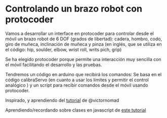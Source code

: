 # Controlando un brazo robot con protocoder

Vamos a desarrollar un interface en protocoder para controlar desde el móvil un brazo robot de 6 DOF (grados de libertad): cadera, hombro, codo, giro de muñeca, inclinación de muñeca y pinza (en inglés, que se utiliza en el código: hip, soulder, elbow, wrist roll, writs pich, grip)

Se ha elegido protocoder porque permite una interacción muy sencilla con el móvil facilitando el desarrollo y las pruebas.

Tendremos un código en arduino que recibirá los comandos: Se basa en el código calibraServo (en cuanto a usar los límites y permitir el control analógico ) y un script para recibir comandos desde el móvil usando protocoder.

Inspirado, y aprendiendo del [tutorial](https://developer.mozilla.org/en-US/docs/Web/JavaScript/Introduction_to_Object-Oriented_JavaScript) de @victornomad 

Aprendiendo/recordando sobre clases en javascript de [este tutorial](https://developer.mozilla.org/en-US/docs/Web/JavaScript/Introduction_to_Object-Oriented_JavaScript)

